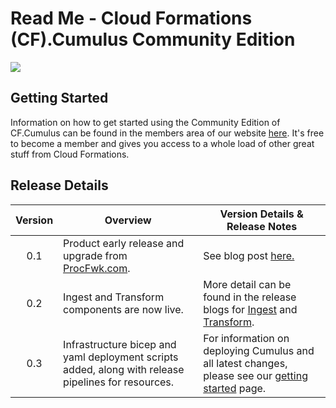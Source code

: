 # Read Me - Cloud Formations (CF).Cumulus Community Edition

[ ![](https://static.wixstatic.com/media/e66568_635e25cb91f44be580ef08cd83e68c6f~mv2.jpg/v1/crop/x_480,y_506,w_5433,h_2414/fill/w_2221,h_987,al_c,q_90,usm_0.66_1.00_0.01,enc_auto/Cumulus%20Diagram.jpg) ](https://static.wixstatic.com/media/e66568_635e25cb91f44be580ef08cd83e68c6f~mv2.jpg/v1/crop/x_480,y_506,w_5433,h_2414/fill/w_2221,h_987,al_c,q_90,usm_0.66_1.00_0.01,enc_auto/Cumulus%20Diagram.jpg)

## Getting Started
Information on how to get started using the Community Edition of CF.Cumulus can be found in the members area of our website [here](https://www.cloudformations.org/cf-cumulus-deployment-guide/). It's free to become a member and gives you access to a whole load of other great stuff from Cloud Formations. 

## Release Details

| Version | Overview | Version Details & Release Notes |
|:----:|--------------|--------|
| 0.1 |Product early release and upgrade from [ProcFwk.com](https://mrpaulandrew.github.io/procfwk/). | See blog post [here.](https://mrpaulandrew.com/2024/01/07/procfwk-is-getting-an-upgrade-to-cf-cumulus/)  |
| 0.2 |Ingest and Transform components are now live. | More detail can be found in the release blogs for [Ingest](https://www.cloudformations.org/post/introducing-cf-cumulus-ingest) and [Transform](https://www.cloudformations.org/post/launching-cf-cumulus-transform). |
| 0.3 |Infrastructure bicep and yaml deployment scripts added, along with release pipelines for resources. | For information on deploying Cumulus and all latest changes, please see our [getting started](https://www.cloudformations.org/cumulus-getting-started) page. |
